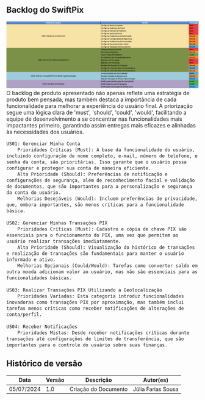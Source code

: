 ## Backlog do SwiftPix

![Backlog 1.0](../assets/projectManagment/backlog.png)
O backlog de produto apresentado  não apenas reflete uma estratégia de produto bem pensada, mas também destaca a importância de cada funcionalidade para melhorar a experiência do usuário final. A priorização segue uma lógica clara de 'must', 'should', 'could', 'would', facilitando a equipe de desenvolvimento a se concentrar nas funcionalidades mais impactantes primeiro, garantindo assim entregas mais eficazes e alinhadas às necessidades dos usuários.

    US01: Gerenciar Minha Conta
        Prioridades Críticas (Must): A base da funcionalidade do usuário, incluindo configuração de nome completo, e-mail, número de telefone, e senha da conta, são prioritárias. Isso garante que o usuário possa configurar e proteger sua conta de maneira eficiente.
        Alta Prioridade (Should): Preferências de notificação e configurações de segurança, além de reconhecimento facial e validação de documentos, que são importantes para a personalização e segurança da conta do usuário.
        Melhorias Desejáveis (Would): Incluem preferências de privacidade, que, embora importantes, são menos críticas para a funcionalidade básica.

    US02: Gerenciar Minhas Transações PIX
        Prioridades Críticas (Must): Cadastro e cópia de chave PIX são essenciais para o funcionamento do PIX, uma vez que permitem ao usuário realizar transações imediatamente.
        Alta Prioridade (Should): Visualização do histórico de transações e realização de transações são fundamentais para manter o usuário informado e ativo.
        Melhorias Opcionais (Could/Would): Tarefas como converter saldo em outra moeda adicionam valor ao usuário, mas não são essenciais para as funcionalidades básicas.

    US03: Realizar Transações PIX Utilizando a Geolocalização
        Prioridades Variadas: Esta categoria introduz funcionalidades inovadoras como transações PIX por aproximação, mas também inclui tarefas menos críticas como receber notificações de alterações de conta/perfil.

    US04: Receber Notificações
        Prioridades Mistas: Desde receber notificações críticas durante transações até configurações de limites de transferência, que são importantes para o controle do usuário sobre suas finanças.





## Histórico de versão
| Data | Versão | Descrição | Autor(es) |
| ---- | ---- | ---- | ---- |
| 05/07/2024 | 1.0 | Criação do Documento | Júlia Farias Sousa |